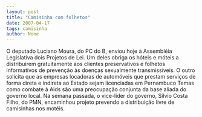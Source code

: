 ```yaml
---
layout: post
title: "Camisinha com folhetos"
date: 2007-04-17
tags: camisinha
author: None
---
```

O deputado Luciano Moura, do PC do B, enviou hoje à Assembléia Legislativa dois Projetos de Lei. 
Um deles obriga os hóteis e móteis a distribuirem gratuitamente aos clientes preservativos e folhetos informativos de prevenção às doenças sexualmente transmissíveis. 
O outro solicita que as empresas locadoras de automóveis que prestam serviços de forma direta e indireta ao Estado sejam licenciadas em Pernambuco
Temas como combate à Aids são uma preocupação conjunta da base aliada do governo local. Na semana passada, o vice-líder do governo, Sílvio Costa Filho,&nbsp;do PMN, encaminhou projeto prevendo a distribuição livre de camisinhas nos motéis. 